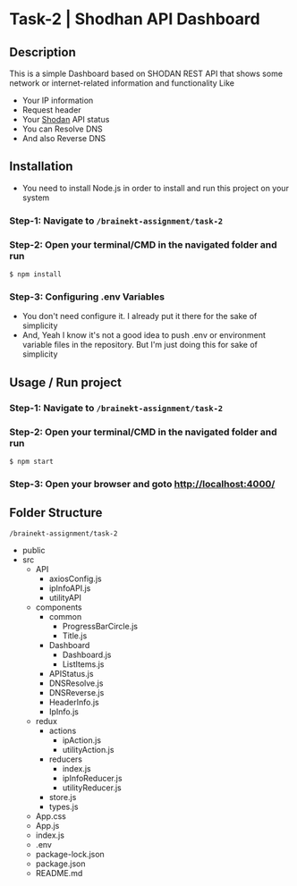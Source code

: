 # Task-2 | Shodhan API Dashboard

## Description

This is a simple Dashboard based on SHODAN REST API that shows some network or internet-related information and functionality Like
* Your IP information
* Request header
* Your [Shodan](https://developer.shodan.io/api) API status
* You can Resolve DNS
* And also Reverse DNS

## Installation

* You need to install Node.js in order to install and run this project on your system 

### Step-1: Navigate to `/brainekt-assignment/task-2` <br>
### Step-2: Open your terminal/CMD in the navigated folder and run
    $ npm install
### Step-3: Configuring .env Variables
  * You don't need configure it. I already put it there for the sake of simplicity
  * And, Yeah I know it's not a good idea to push .env or environment variable files in the repository. But I'm just doing this for sake of simplicity 
## Usage / Run project
### Step-1: Navigate to `/brainekt-assignment/task-2`
### Step-2: Open your terminal/CMD in the navigated folder and run
    $ npm start

### Step-3: Open your browser and goto [http://localhost:4000/](http://localhost:4000/)

## Folder Structure
`/brainekt-assignment/task-2`
- public
- src
  - API
    - axiosConfig.js
    - ipInfoAPI.js
    - utilityAPI
  - components
    - common
      - ProgressBarCircle.js
      - Title.js
    - Dashboard
      - Dashboard.js
      - ListItems.js
    - APIStatus.js
    - DNSResolve.js
    - DNSReverse.js
    - HeaderInfo.js
    - IpInfo.js
  - redux
    - actions
      - ipAction.js
      - utilityAction.js
    - reducers
      - index.js
      - ipInfoReducer.js
      - utilityReducer.js
    - store.js
    - types.js
  - App.css
  - App.js
  - index.js
  - .env
  - package-lock.json
  - package.json
  - README.md 
